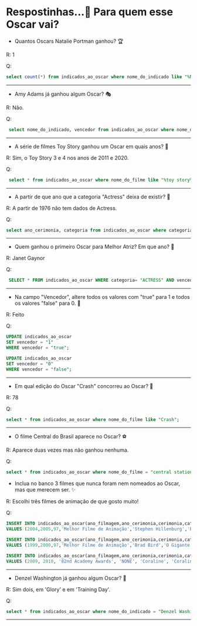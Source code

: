 # Respostinhas...🎯 Para quem esse Oscar vai?

* Quantos Oscars Natalie Portman ganhou? 🏆

R: 1

Q:
```sql
select count(*) from indicados_ao_oscar where nome_do_indicado like "%Natalie Portman%" and vencedor = "true";
```

---

* Amy Adams já ganhou algum Oscar? 🎭

R: Não.

Q:
```sql
 select nome_do_indicado, vencedor from indicados_ao_oscar where nome_do_indicado like "%Amy Adams%";
```

---

* A série de filmes Toy Story ganhou um Oscar em quais anos? 👢
  
R: Sim, o Toy Story 3 e 4 nos anos de 2011 e 2020.

Q:
```sql
 select * from indicados_ao_oscar where nome_do_filme like "%toy story%" and vencedor = "true";
```

---

* A partir de que ano que a categoria "Actress" deixa de existir? 🎀

R: A partir de 1976 não tem dados de Actress.

Q:
```sql
select ano_cerimonia, categoria from indicados_ao_oscar where categoria = "Actress" order by ano_cerimonia desc limit 1;
```

---

* Quem ganhou o primeiro Oscar para Melhor Atriz? Em que ano? 👠

R: Janet Gaynor

Q:
```sql
 SELECT * FROM indicados_ao_oscar WHERE categoria= "ACTRESS" AND vencedor = "true" limit 1;
```

---

* Na campo "Vencedor", altere todos os valores com "true" para 1 e todos os valores "false" para 0. 📌

R: Feito

Q:
```sql
UPDATE indicados_ao_oscar
SET vencedor = "1"
WHERE vencedor = "true";

UPDATE indicados_ao_oscar
SET vencedor = "0"
WHERE vencedor = "false";
```

---

* Em qual edição do Oscar "Crash" concorreu ao Oscar? 📸

R: 78

Q:
```sql
select * from indicados_ao_oscar where nome_do_filme like "Crash";
```

---

* O filme Central do Brasil aparece no Oscar? ⚽

R: Aparece duas vezes mas não ganhou nenhuma.

Q:
```sql
select * from indicados_ao_oscar where nome_do_filme = "central station";
```

* Inclua no banco 3 filmes que nunca foram nem nomeados ao Oscar, mas que merecem ser. ✨

R: Escolhi três filmes de animação de que gosto muito!

Q:
```sql
INSERT INTO indicados_ao_oscar(ano_filmagem,ano_cerimonia,cerimonia,categoria,nome_do_indicado,nome_do_filme,vencedor) 
VALUES (2004,2005,97,'Melhor Filme de Animação','Stephen Hillenburg','Bob Esponja: O Filme','true');

INSERT INTO indicados_ao_oscar(ano_filmagem,ano_cerimonia,cerimonia,categoria,nome_do_indicado,nome_do_filme,vencedor) 
VALUES (1999,2000,97,'Melhor Filme de Animação','Brad Bird','O Gigante de Ferro','true');

INSERT INTO indicados_ao_oscar(ano_filmagem,ano_cerimonia,cerimonia,categoria,nome_do_indicado,nome_do_filme,vencedor)
VALUES (2009, 2010, '82nd Academy Awards', 'NONE', 'Coraline', 'Coraline', 'false'),
```

---

* Denzel Washington já ganhou algum Oscar? 🌇

R: Sim dois, em 'Glory' e em 'Training Day'.

Q:
```sql
select * from indicados_ao_oscar where nome_do_indicado = "Denzel Washington" and vencedor = "true";
```

---



